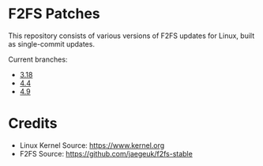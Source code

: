 # F2FS Patches

This repository consists of various versions of F2FS updates for Linux, built as single-commit updates.

Current branches:

- [3.18](https://github.com/djb77/f2fs-stable-patches/tree/3.18)
- [4.4](https://github.com/djb77/f2fs-stable-patches/tree/4.4)
- [4.9](https://github.com/djb77/f2fs-stable-patches/tree/4.9)


# Credits

- Linux Kernel Source: https://www.kernel.org
- F2FS Source: https://github.com/jaegeuk/f2fs-stable



